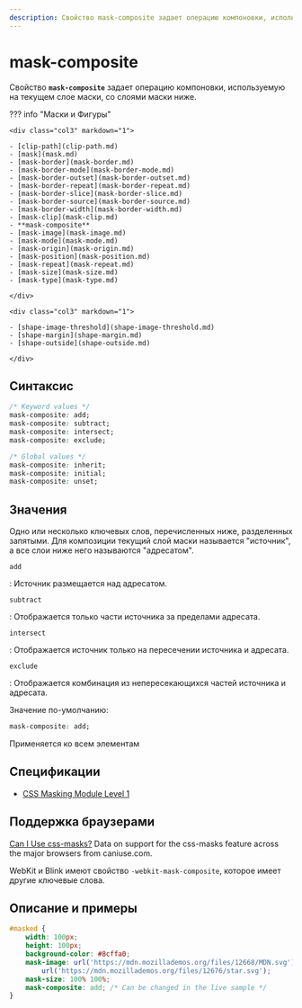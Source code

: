 ```yaml
---
description: Свойство mask-composite задает операцию компоновки, используемую на текущем слое маски, со слоями маски ниже
---
```


# mask-composite

Свойство **`mask-composite`** задает операцию компоновки, используемую на текущем слое маски, со слоями маски ниже.

??? info "Маски и Фигуры"

    <div class="col3" markdown="1">

    - [clip-path](clip-path.md)
    - [mask](mask.md)
    - [mask-border](mask-border.md)
    - [mask-border-mode](mask-border-mode.md)
    - [mask-border-outset](mask-border-outset.md)
    - [mask-border-repeat](mask-border-repeat.md)
    - [mask-border-slice](mask-border-slice.md)
    - [mask-border-source](mask-border-source.md)
    - [mask-border-width](mask-border-width.md)
    - [mask-clip](mask-clip.md)
    - **mask-composite**
    - [mask-image](mask-image.md)
    - [mask-mode](mask-mode.md)
    - [mask-origin](mask-origin.md)
    - [mask-position](mask-position.md)
    - [mask-repeat](mask-repeat.md)
    - [mask-size](mask-size.md)
    - [mask-type](mask-type.md)

    </div>

    <div class="col3" markdown="1">

    - [shape-image-threshold](shape-image-threshold.md)
    - [shape-margin](shape-margin.md)
    - [shape-outside](shape-outside.md)

    </div>

## Синтаксис

```css
/* Keyword values */
mask-composite: add;
mask-composite: subtract;
mask-composite: intersect;
mask-composite: exclude;

/* Global values */
mask-composite: inherit;
mask-composite: initial;
mask-composite: unset;
```

## Значения

Одно или несколько ключевых слов, перечисленных ниже, разделенных запятыми. Для композиции текущий слой маски называется "источник", а все слои ниже него называются "адресатом".

`add`

: Источник размещается над адресатом.

`subtract`

: Отображается только части источника за пределами адресата.

`intersect`

: Отображается источник только на пересечении источника и адресата.

`exclude`

: Отображается комбинация из непересекающихся частей источника и адресата.

Значение по-умолчанию:

```css
mask-composite: add;
```

Применяется ко всем элементам

## Спецификации

-   [CSS Masking Module Level 1](https://drafts.fxtf.org/css-masking-1/#the-mask-composite)

## Поддержка браузерами

<p class="ciu_embed" data-feature="css-masks" data-periods="future_1,current,past_1,past_2">
  <a href="http://caniuse.com/#feat=css-masks">Can I Use css-masks?</a> Data on support for the css-masks feature across the major browsers from caniuse.com.
</p>

WebKit и Blink имеют свойство `-webkit-mask-composite`, которое имеет другие ключевые слова.

## Описание и примеры

```css
#masked {
    width: 100px;
    height: 100px;
    background-color: #8cffa0;
    mask-image: url('https://mdn.mozillademos.org/files/12668/MDN.svg'),
        url('https://mdn.mozillademos.org/files/12676/star.svg');
    mask-size: 100% 100%;
    mask-composite: add; /* Can be changed in the live sample */
}
```
